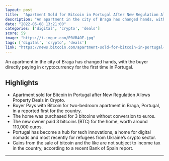 ```yaml
---
layout: post
title:  "Apartment Sold for Bitcoin in Portugal After New Regulation Allows Property Deals in Crypto"
description: "An apartment in the city of Braga has changed hands, with the buyer directly paying in cryptocurrency for the first time in Portugal."
date: "2022-05-08 13:21:00"
categories: ['digital', 'crypto', 'deals']
score: 59
image: "https://i.imgur.com/P0VR4OE.jpg"
tags: ['digital', 'crypto', 'deals']
link: "https://news.bitcoin.com/apartment-sold-for-bitcoin-in-portugal-after-new-regulation-allows-property-deals-in-crypto/"
---
```


An apartment in the city of Braga has changed hands, with the buyer directly paying in cryptocurrency for the first time in Portugal.

## Highlights

- Apartment sold for Bitcoin in Portugal after New Regulation Allows Property Deals in Crypto.
- Buyer Pays with Bitcoin for two-bedroom apartment in Braga, Portugal, in a reported first for the country.
- The home was purchased for 3 bitcoins without conversion to euros.
- The new owner paid 3 bitcoins (BTC) for the home, worth around 110,000 euros.
- Portugal has become a hub for tech innovations, a home for digital nomads and most recently for refugees from Ukraine’s crypto sector.
- Gains from the sale of bitcoin and the like are not subject to income tax in the country, according to a recent Bank of Spain report.

---
